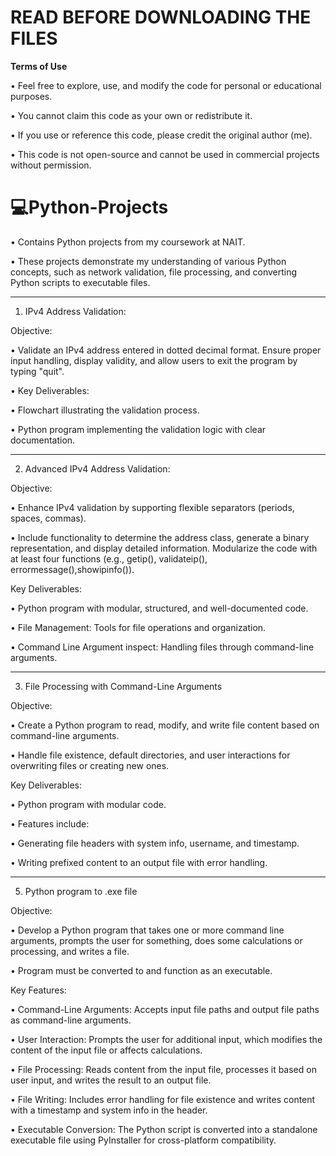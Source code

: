 # READ BEFORE DOWNLOADING THE FILES

**Terms of Use**

• Feel free to explore, use, and modify the code for personal or educational purposes.

• You cannot claim this code as your own or redistribute it.

• If you use or reference this code, please credit the original author (me).

• This code is not open-source and cannot be used in commercial projects without permission.




# 💻Python-Projects

• Contains Python projects from my coursework at NAIT. 

• These projects demonstrate my understanding of various Python concepts, such as network validation, file processing, and converting Python scripts to executable files.



---------------------------------------------------------------------------------------

1. IPv4 Address Validation:
   
Objective:

• Validate an IPv4 address entered in dotted decimal format. Ensure proper input handling, display validity, and allow users to exit the program by typing "quit".

• Key Deliverables:

• Flowchart illustrating the validation process.

• Python program implementing the validation logic with clear documentation.

---------------------------------------------------------------------------------------

2. Advanced IPv4 Address Validation:
   
Objective:

• Enhance IPv4 validation by supporting flexible separators (periods, spaces, commas).

• Include functionality to determine the address class, generate a binary representation, and display detailed information. Modularize the code with at least four functions (e.g., getip(), validateip(), errormessage(),showipinfo()).

Key Deliverables:

• Python program with modular, structured, and well-documented code.

• File Management: Tools for file operations and organization.

• Command Line Argument inspect: Handling files through command-line arguments.

---------------------------------------------------------------------------------------

3. File Processing with Command-Line Arguments

Objective: 

• Create a Python program to read, modify, and write file content based on command-line arguments. 

• Handle file existence, default directories, and user interactions for overwriting files or creating new ones.

Key Deliverables:

• Python program with modular code.

• Features include:

• Generating file headers with system info, username, and timestamp.

• Writing prefixed content to an output file with error handling.

---------------------------------------------------------------------------------------

5. Python program to .exe file
   
Objective:

• Develop a Python program that takes one or more command line arguments, prompts the user for something, does some calculations or processing, and writes a file.

•	Program must be converted to and function as an executable.

Key Features:

• Command-Line Arguments: Accepts input file paths and output file paths as command-line arguments.

• User Interaction: Prompts the user for additional input, which modifies the content of the input file or affects calculations.

• File Processing: Reads content from the input file, processes it based on user input, and writes the result to an output file.

• File Writing: Includes error handling for file existence and writes content with a timestamp and system info in the header.

• Executable Conversion: The Python script is converted into a standalone executable file using PyInstaller for cross-platform compatibility.

